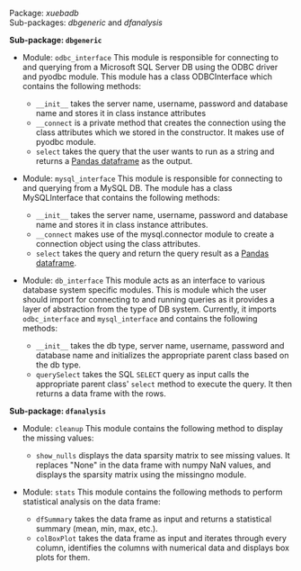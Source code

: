 Package: *xuebadb*  
Sub-packages: *dbgeneric* and *dfanalysis*  

**Sub-package: `dbgeneric`**  
* Module: `odbc_interface` This module is responsible for connecting to and querying from a Microsoft SQL Server DB using the ODBC driver and pyodbc module. This module has a class ODBCInterface which contains the following methods:
  * `__init__` takes the server name, username, password and database name and stores it in class instance attributes
  * `__connect` is a private method that creates the connection using the class attributes which we stored in the constructor. It makes use of pyodbc module.
  * `select` takes the query that the user wants to run as a string and returns a [Pandas dataframe](https://pandas.pydata.org/pandas-docs/version/0.21/generated/pandas.DataFrame.html) as the output.

* Module: `mysql_interface` This module is responsible for connecting to and querying from a MySQL DB. The module has a class MySQLInterface that contains the following methods:
  * `__init__` takes the server name, username, password and database name and stores it in class instance attributes.
  * `__connect` makes use of the mysql.connector module to create a connection object using the class attributes.
  * `select` takes the query and return the query result as a [Pandas dataframe](https://pandas.pydata.org/pandas-docs/version/0.21/generated/pandas.DataFrame.html).
  
* Module: `db_interface` This module acts as an interface to various database system specific modules. This is module which the user should import for connecting to and running queries as it provides a layer of abstraction from the type of DB system. Currently, it imports `odbc_interface` and `mysql_interface` and contains the following methods:
  * `__init__` takes the db type, server name, username, password and database name and initializes the appropriate parent class based on the db type.  
  * `querySelect` takes the SQL `SELECT` query as input calls the appropriate parent class' `select` method to execute the query. It then returns a data frame with the rows.  
  
**Sub-package: `dfanalysis`**  
* Module: `cleanup` This module contains the following method to display the missing values:
  * `show_nulls` displays the data sparsity matrix to see missing values. It replaces "None" in the data frame with numpy NaN values, and displays the sparsity matrix using the missingno module.
  
* Module: `stats` This module contains the following methods to perform statistical analysis on the data frame:
  * `dfSummary` takes the data frame as input and returns a statistical summary (mean, min, max, etc.).
  * `colBoxPlot` takes the data frame as input and iterates through every column, identifies the columns with numerical data and displays box plots for them.  
